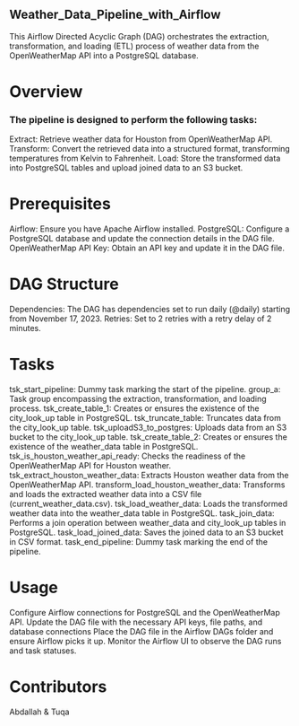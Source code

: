 ## Weather_Data_Pipeline_with_Airflow

This Airflow Directed Acyclic Graph (DAG) orchestrates the extraction, transformation, and loading (ETL) process of weather data from the OpenWeatherMap API into a PostgreSQL database.
# Overview

### The pipeline is designed to perform the following tasks:

Extract: Retrieve weather data for Houston from OpenWeatherMap API.
Transform: Convert the retrieved data into a structured format, transforming temperatures from Kelvin to Fahrenheit.
Load: Store the transformed data into PostgreSQL tables and upload joined data to an S3 bucket.

# Prerequisites

Airflow: Ensure you have Apache Airflow installed.
PostgreSQL: Configure a PostgreSQL database and update the connection details in the DAG file.
OpenWeatherMap API Key: Obtain an API key and update it in the DAG file.

# DAG Structure

Dependencies: The DAG has dependencies set to run daily (@daily) starting from November 17, 2023.
Retries: Set to 2 retries with a retry delay of 2 minutes.

# Tasks

tsk_start_pipeline: Dummy task marking the start of the pipeline.
group_a: Task group encompassing the extraction, transformation, and loading process.
tsk_create_table_1: Creates or ensures the existence of the city_look_up table in PostgreSQL.
tsk_truncate_table: Truncates data from the city_look_up table.
tsk_uploadS3_to_postgres: Uploads data from an S3 bucket to the city_look_up table.
tsk_create_table_2: Creates or ensures the existence of the weather_data table in PostgreSQL.
tsk_is_houston_weather_api_ready: Checks the readiness of the OpenWeatherMap API for Houston weather.
tsk_extract_houston_weather_data: Extracts Houston weather data from the OpenWeatherMap API.
transform_load_houston_weather_data: Transforms and loads the extracted weather data into a CSV file (current_weather_data.csv).
tsk_load_weather_data: Loads the transformed weather data into the weather_data table in PostgreSQL.
task_join_data: Performs a join operation between weather_data and city_look_up tables in PostgreSQL.
task_load_joined_data: Saves the joined data to an S3 bucket in CSV format.
task_end_pipeline: Dummy task marking the end of the pipeline.

# Usage

Configure Airflow connections for PostgreSQL and the OpenWeatherMap API.
Update the DAG file with the necessary API keys, file paths, and database connections
Place the DAG file in the Airflow DAGs folder and ensure Airflow picks it up.
Monitor the Airflow UI to observe the DAG runs and task statuses.

# Contributors

Abdallah & Tuqa
